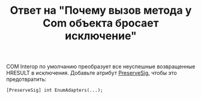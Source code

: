 ﻿---
title: "Ответ на \"Почему вызов метода у Com объекта бросает исключение\""
se.owner.user_id: 240512
se.owner.display_name: "MSDN.WhiteKnight"
se.owner.link: "https://ru.stackoverflow.com/users/240512/msdn-whiteknight"
se.answer_id: 911167
se.question_id: 911136
se.post_type: answer
se.is_accepted: True
---
<p>COM Interop по умолчанию преобразует все неуспешные возвращенные HRESULT в исключения. Добавьте атрибут <a href="https://docs.microsoft.com/en-us/dotnet/api/system.runtime.interopservices.preservesigattribute?view=netframework-4.7.2" rel="nofollow noreferrer">PreserveSig</a>, чтобы это предотвратить:</p>

<pre><code>[PreserveSig] int EnumAdapters(...);
</code></pre>
